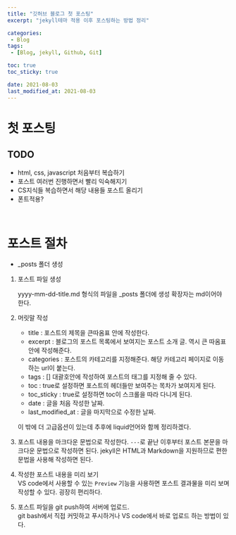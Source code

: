 ```yaml
---
title: "깃허브 블로그 첫 포스팅"
excerpt: "jekyll테마 적용 이후 포스팅하는 방법 정리"

categories: 
 - Blog
tags:
 - [Blog, jekyll, Github, Git]

toc: true
toc_sticky: true

date: 2021-08-03
last_modified_at: 2021-08-03
---
```

# 첫 포스팅

## TODO
- html, css, javascript 처음부터 복습하기
- 포스트 여러번 진행하면서 빨리 익숙해지기
- CS지식들 복습하면서 해당 내용들 포스트 올리기
- 폰트적용?
<br>

# 포스트 절차
- _posts 폴더 생성

1. 포스트 파일 생성  

    yyyy-mm-dd-title.md 형식의 파일을 _posts 폴더에 생성 확장자는 md이어야 한다.  

2. 머릿말 작성
    - title : 포스트의 제목을 큰따옴표 안에 작성한다.
    - excerpt : 블로그의 포스트 목록에서 보여지는 포스트 소개 글. 역시 큰 따옴표 안에 작성해준다.
    - categories : 포스트의 카테고리를 지정해준다. 해당 카테고리 페이지로 이동하는 url이 붙는다.
    - tags : [] 대괄호안에 작성하여 포스트의 태그를 지정해 줄 수 있다.
    - toc : true로 설정하면 포스트의 헤더들만 보여주는 목차가 보여지게 된다.
    - toc_sticky : true로 설정하면 toc이 스크롤을 따라 다니게 된다. 
    - date : 글을 처음 작성한 날짜.
    - last_modified_at : 글을 마지막으로 수정한 날짜.
    
    이 밖에 더 고급옵션이 있는데 추후에 liquid언어와 함께 정리하겠다.  

3. 포스트 내용을 마크다운 문법으로 작성한다.
`---`로 끝난 이후부터 포스트 본문을 마크다운 문법으로 작성하면 된다. jekyll은 HTML과 Markdown을 지원하므로 편한 문법을 사용해 작성하면 된다.  

4. 작성한 포스트 내용을 미리 보기  
VS code에서 사용할 수 있는 `Preview` 기능을 사용하면 포스트 결과물을 미리 보며 작성할 수 있다. 굉장히 편리하다. 

5. 포스트 파일을 git push하여 서버에 업로드.   
git bash에서 직접 커밋하고 푸시하거나 VS code에서 바로 업로드 하는 방법이 있다.

